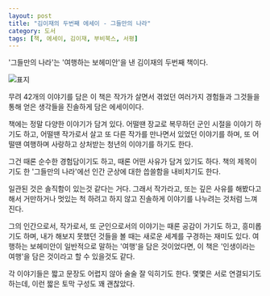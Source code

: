 ```yaml
---
layout: post
title: "김이재의 두번째 에세이 - 그들만의 나라"
category: 도서
tags: [책, 에세이, 김이재, 부비북스, 서평]
---
```


'그들만의 나라'는
'여행하는 보헤미안'을 낸 김이재의 두번째 책이다.

![표지](https://lh3.googleusercontent.com/oLyrpGSPF1Yjfm5DLsmgZPkhAyTVpInEyTaWALB63CNxuMce_NGyJaEdbMMMGSSexpbqUVpTZf27rQ=s480)

무려 42개의 이야기를 담은 이 책은
작가가 살면서 겪었던 여러가지 경험들과
그것들을 통해 얻은 생각들을 진솔하게 담은 에세이이다.

책에는 정말 다양한 이야기가 담겨 있다.
어떨땐 장교로 복무하던 군인 시절을 이야기 하기도 하고,
어떨땐 작가로서 살고 또 다른 작가를 만나면서 있었던 이야기를 하며,
또 어떨땐 여행하며 사랑하고 상처받는 청년의 이야기를 하기도 한다.

그건 때론 순수한 경험담이기도 하고,
때론 어떤 사유가 담겨 있기도 하다.
책의 제목이기도 한 '그들만의 나라'에선 인간 군상에 대한 씁쓸함을 내비치기도 한다.

일관된 것은 솔직함이 있는것 같다는 거다.
그래서 작가라고, 또는 깊은 사유를 해봤다고 해서
거만하거나 멋있는 척 하려고 하지 않고
진솔하게 이야기를 나누려는 것처럼 느껴진다.

그의 인간으로서, 작가로서, 또 군인으로서의 이야기는
때론 공감이 가기도 하고,
흥미롭기도 하며,
내가 해보지 못했던 것들을 볼 때는 새로운 세계를 구경하는 재미도 있다.
여행하는 보헤미안이 일반적으로 말하는 '여행'을 담은 것이었다면,
이 책은 '인생이라는 여행'을 담은 것이라고 할 수 있을것도 같다.

각 이야기들은 짧고 문장도 어렵지 않아 술술 잘 익히기도 한다.
몇몇은 서로 연결되기도 하는데,
이런 짧은 토막 구성도 꽤 괜찮았다.
